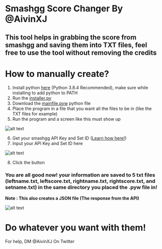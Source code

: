 # Smashgg Score Changer By @AivinXJ
## This tool helps in grabbing the score from smashgg and saving them into TXT files, feel free to use the tool without removing the credits

# How to manually create?
1. Install python [here](https://www.python.org/downloads/) (Python 3.8.4 Recommended), make sure while installing to add python to PATH
2. Run the [installer.py](https://github.com/AivinXJ/smashgg-score-changer/blob/main/installer.py)
3. Download the [mainfile.pyw](https://github.com/AivinXJ/smashgg-score-changer/blob/main/mainfile.pyw) python file
4. Place the program in a file that you want all the files to be in (like the TXT files for example)
5. Run the program and a screen like this must show up

![alt text](https://media.discordapp.net/attachments/430699722903126026/785831714433925120/unknown.png)

6. Get your smashgg API Key and Set ID ([Learn how here!](https://github.com/AivinXJ/smashgg-score-changer/blob/main/GETKEY.md)) 
7. Input your API Key and Set ID here

![alt text](https://media.discordapp.net/attachments/430699722903126026/785832131406069770/unknown.png)

8. Click the button

### You are all good now! your information are saved to 5 txt files (leftname.txt, leftscore.txt, rightname.txt, rightscore.txt, and setname.txt) in the same directory you placed the .pyw file in!
**Note : This also creates a JSON file (The response from the API)**

![alt text](https://media.discordapp.net/attachments/430699722903126026/785833781247737906/unknown.png)
# Do whatever you want with them!



For help, DM @AivinXJ On Twitter
